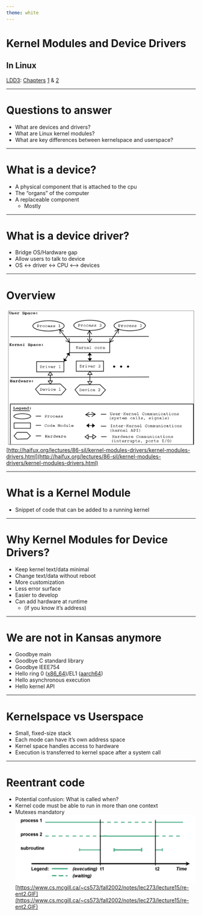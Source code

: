 ```yaml
---
theme: white
---
```


# Kernel Modules and Device Drivers
## In Linux
[LDD3](https://www.amazon.com/Linux-Device-Drivers-Jonathan-Corbet/dp/0596005903): [Chapters](https://lwn.net/Kernel/LDD3/) [1](https://static.lwn.net/images/pdf/LDD3/ch01.pdf) & [2](https://static.lwn.net/images/pdf/LDD3/ch02.pdf)

---

# Questions to answer
- What are devices and drivers?
- What are Linux kernel modules?
- What are key differences between kernelspace and userspace?

---

# What is a device?
- A physical component that is attached to the cpu
- The “organs” of the computer
- A replaceable component
  - Mostly 

---

# What is a device driver?
- Bridge OS/Hardware gap
- Allow users to talk to device
- OS <-> driver <-> CPU <--> devices

---

# Overview
![slide 9](images/Modules_Drivers/modules_drivers_slide9.png)
[http://haifux.org/lectures/86-sil/kernel-modules-drivers/kernel-modules-drivers.html](http://haifux.org/lectures/86-sil/kernel-modules-drivers/kernel-modules-drivers.html)

---

# What is a Kernel Module
- Snippet of code that can be added to a running kernel

---

# Why Kernel Modules for Device Drivers?
- Keep kernel text/data minimal
- Change text/data without reboot
- More customization
- Less error surface
- Easier to develop
- Can add hardware at runtime
  - (if you know it’s address)

---

# We are not in Kansas anymore
- Goodbye main
- Goodbye C standard library
- Goodbye IEEE754
- Hello ring 0 ([x86_64](https://en.wikipedia.org/wiki/Protection_ring))/EL1 ([aarch64](https://events.static.linuxfound.org/images/stories/pdf/lcna_co2012_marinas.pdf))
- Hello asynchronous execution
- Hello kernel API

---

# Kernelspace vs Userspace
- Small, fixed-size stack
- Each mode can have it’s own address space 
- Kernel space handles access to hardware
- Execution is transferred to kernel space after a system call

---

# Reentrant code
- Potential confusion: What is called when?
- Kernel code must be able to run in more than one context
- Mutexes mandatory
![reentrant code](images/Modules_Drivers/modules_drivers_slide14.png)
[https://www.cs.mcgill.ca/~cs573/fall2002/notes/lec273/lecture15/re-ent2.GIF](https://www.cs.mcgill.ca/~cs573/fall2002/notes/lec273/lecture15/re-ent2.GIF)

